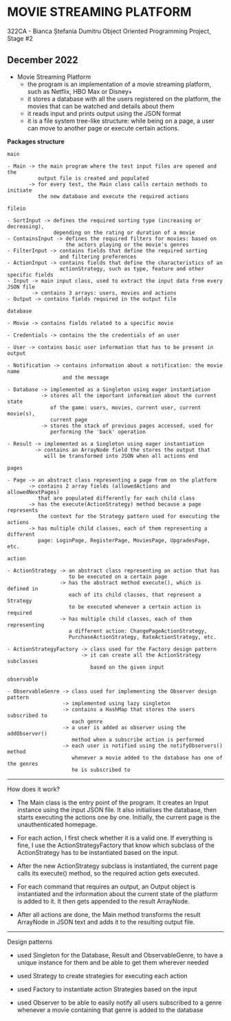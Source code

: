 # MOVIE STREAMING PLATFORM

322CA - Bianca Ștefania Dumitru
Object Oriented Programming Project, Stage #2

December 2022
----------------------------------------------------------------------------------------------------

* Movie Streaming Platform
    -  the program is an implementation of a movie streaming platform,
       such as Netflix, HBO Max or Disney+
    -  it stores a database with all the users registered on the platform,
       the movies that can be watched and details about them
    -  it reads input and prints output using the JSON format
    -  it is a file system tree-like structure: while being on a page,
       a user can move to another page or execute certain actions.

__Packages structure__

`main`
~~~~~~~~~~~~~~~~~~~~~~~~~~~~~~~~~~~~~~~~~~~~~~~~~~~~~~~~~~~~~~~~~~~~~~~~~~~~~~~~~~~~~~~~~~~~~~~~~~~~
- Main -> the main program where the test input files are opened and the
          output file is created and populated
       -> for every test, the Main class calls certain methods to initiate
          the new database and execute the required actions
~~~~~~~~~~~~~~~~~~~~~~~~~~~~~~~~~~~~~~~~~~~~~~~~~~~~~~~~~~~~~~~~~~~~~~~~~~~~~~~~~~~~~~~~~~~~~~~~~~~~

`fileio`
~~~~~~~~~~~~~~~~~~~~~~~~~~~~~~~~~~~~~~~~~~~~~~~~~~~~~~~~~~~~~~~~~~~~~~~~~~~~~~~~~~~~~~~~~~~~~~~~~~~~
- SortInput -> defines the required sorting type (increasing or decreasing),
               depending on the rating or duration of a movie
- ContainsInput -> defines the required filters for movies: based on
                   the actors playing or the movie's genres
- FilterInput -> contains fields that define the required sorting
                 and filtering preferences
- ActionInput -> contains fields that define the characteristics of an
                 actionStrategy, such as type, feature and other specific fields
- Input -> main input class, used to extract the input data from every JSON file
        -> contains 3 arrays: users, movies and actions
- Output -> contains fields required in the output file
~~~~~~~~~~~~~~~~~~~~~~~~~~~~~~~~~~~~~~~~~~~~~~~~~~~~~~~~~~~~~~~~~~~~~~~~~~~~~~~~~~~~~~~~~~~~~~~~~~~~

`database`
~~~~~~~~~~~~~~~~~~~~~~~~~~~~~~~~~~~~~~~~~~~~~~~~~~~~~~~~~~~~~~~~~~~~~~~~~~~~~~~~~~~~~~~~~~~~~~~~~~~~
- Movie -> contains fields related to a specific movie

- Credentials -> contains the the credentials of an user

- User -> contains basic user information that has to be present in output

- Notification -> contains information about a notification: the movie name
                  and the message

- Database -> implemented as a Singleton using eager instantiation
           -> stores all the important information about the current state
              of the game: users, movies, current user, current movie(s),
              current page
           -> stores the stack of previous pages accessed, used for
              performing the 'back' operation
       
- Result -> implemented as a Singleton using eager instantiation
         -> contains an ArrayNode field the stores the output that
            will be transformed into JSON when all actions end
~~~~~~~~~~~~~~~~~~~~~~~~~~~~~~~~~~~~~~~~~~~~~~~~~~~~~~~~~~~~~~~~~~~~~~~~~~~~~~~~~~~~~~~~~~~~~~~~~~~~
`pages`
~~~~~~~~~~~~~~~~~~~~~~~~~~~~~~~~~~~~~~~~~~~~~~~~~~~~~~~~~~~~~~~~~~~~~~~~~~~~~~~~~~~~~~~~~~~~~~~~~~~~
- Page -> an abstract class representing a page from on the platform
       -> contains 2 array fields (allowedActions and allowedNextPages)
          that are populated differently for each child class
       -> has the execute(ActionStrategy) method because a page represents
          the context for the Strategy pattern used for executing the actions
       -> has multiple child classes, each of them representing a different
          page: LoginPage, RegisterPage, MoviesPage, UpgradesPage, etc.
~~~~~~~~~~~~~~~~~~~~~~~~~~~~~~~~~~~~~~~~~~~~~~~~~~~~~~~~~~~~~~~~~~~~~~~~~~~~~~~~~~~~~~~~~~~~~~~~~~~~

`action`
~~~~~~~~~~~~~~~~~~~~~~~~~~~~~~~~~~~~~~~~~~~~~~~~~~~~~~~~~~~~~~~~~~~~~~~~~~~~~~~~~~~~~~~~~~~~~~~~~~~~
- ActionStrategy -> an abstract class representing an action that has
                    to be executed on a certain page
                 -> has the abstract method execute(), which is defined in
                    each of its child classes, that represent a Strategy
                    to be executed whenever a certain action is required
                 -> has multiple child classes, each of them representing
                    a different action: ChangePageActionStrategy,
                    PurchaseActionStrategy, RateActionStrategy, etc.
                    
- ActionStrategyFactory -> class used for the Factory design pattern
                        -> it can create all the ActionStrategy subclasses
                           based on the given input
~~~~~~~~~~~~~~~~~~~~~~~~~~~~~~~~~~~~~~~~~~~~~~~~~~~~~~~~~~~~~~~~~~~~~~~~~~~~~~~~~~~~~~~~~~~~~~~~~~~~

`observable`
~~~~~~~~~~~~~~~~~~~~~~~~~~~~~~~~~~~~~~~~~~~~~~~~~~~~~~~~~~~~~~~~~~~~~~~~~~~~~~~~~~~~~~~~~~~~~~~~~~~~
- ObservableGenre -> class used for implementing the Observer design pattern
                  -> implemented using lazy singleton
                  -> contains a HashMap that stores the users subscribed to
                     each genre
                  -> a user is added as observer using the addObserver()
                     method when a subscribe action is performed
                  -> each user is notified using the notifyObservers() method
                     whenever a movie added to the database has one of the genres
                     he is subscribed to
~~~~~~~~~~~~~~~~~~~~~~~~~~~~~~~~~~~~~~~~~~~~~~~~~~~~~~~~~~~~~~~~~~~~~~~~~~~~~~~~~~~~~~~~~~~~~~~~~~~~
----------------------------------------------------
How does it work?

* The Main class is the entry point of the program. It creates an
  Input instance using the input JSON file. It also initialises the
  database, then starts executing the actions one by one. Initially,
  the current page is the unauthenticated homepage.

* For each action, I first check whether it is a valid one.
  If everything is fine, I use the ActionStrategyFactory that
  know which subclass of the ActionStrategy has to be instantiated
  based on the input.

* After the new ActionStrategy subclass is instantiated, the current
  page calls its execute() method, so the required action
  gets executed.

* For each command that requires an output, an Output object is
  instantiated and the information about the current state of the
  platform is added to it. It then gets appended to the result ArrayNode.

* After all actions are done, the Main method transforms the result
  ArrayNode in JSON text and adds it to the resulting output file.

----------------------------------------------------

Design patterns

* used Singleton for the Database, Result and ObservableGenre, to have
  a unique instance for them and be able to get them wherever needed

* used Strategy to create strategies for executing each action

* used Factory to instantiate action Strategies based on the input

* used Observer to be able to easily notify all users subscribed to
  a genre whenever a movie containing that genre is added to the
  database